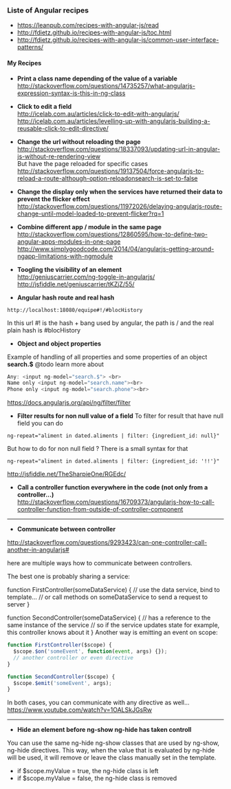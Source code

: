 ### Liste of Angular recipes     
* https://leanpub.com/recipes-with-angular-js/read
* http://fdietz.github.io/recipes-with-angular-js/toc.html
* http://fdietz.github.io/recipes-with-angular-js/common-user-interface-patterns/

#### My Recipes

* **Print a class name depending of the value of a variable**   
http://stackoverflow.com/questions/14735257/what-angularjs-expression-syntax-is-this-in-ng-class

* **Click to edit a field**   
http://icelab.com.au/articles/click-to-edit-with-angularjs/   
http://icelab.com.au/articles/levelling-up-with-angularjs-building-a-reusable-click-to-edit-directive/

* **Change the url without reloading the page**   
http://stackoverflow.com/questions/18337093/updating-url-in-angular-js-without-re-rendering-view   
But have the page reloaded for specific cases   
http://stackoverflow.com/questions/19137504/force-angularjs-to-reload-a-route-although-option-reloadonsearch-is-set-to-false

* **Change the display only when the services have returned their data to prevent the flicker effect**   
http://stackoverflow.com/questions/11972026/delaying-angularjs-route-change-until-model-loaded-to-prevent-flicker?rq=1

* **Combine different app / module in the same page**   
http://stackoverflow.com/questions/12860595/how-to-define-two-angular-apps-modules-in-one-page   
http://www.simplygoodcode.com/2014/04/angularjs-getting-around-ngapp-limitations-with-ngmodule

* **Toogling the visibility of an element**    
http://geniuscarrier.com/ng-toggle-in-angularjs/
http://jsfiddle.net/geniuscarrier/tKZjZ/55/

* **Angular hash route and real hash**   
````
http://localhost:18080/equipe#!/#blocHistory
````
In this url #! is the hash + bang used by angular, the path is / and the real plain hash is #blocHistory

* **Object and object properties** 

Example of handling of all properties and some properties of an object 
**search.$** @todo learn more about
````js
Any: <input ng-model="search.$"> <br>
Name only <input ng-model="search.name"><br>
Phone only <input ng-model="search.phone"><br>
````
https://docs.angularjs.org/api/ng/filter/filter

* **Filter results for non null value of a field** 
To filter for result that have null field you can do 
````
ng-repeat="aliment in dated.aliments | filter: {ingredient_id: null}"
````
But how to do for non null field ?
There is a small syntax for that
````
ng-repeat="aliment in dated.aliments | filter: {ingredient_id: '!!'}"
````

http://jsfiddle.net/TheSharpieOne/RGEdc/

* **Call a controller function everywhere in the code (not only from a controller...)**      
http://stackoverflow.com/questions/16709373/angularjs-how-to-call-controller-function-from-outside-of-controller-component


***

* **Communicate between controller** 

http://stackoverflow.com/questions/9293423/can-one-controller-call-another-in-angularjs#

here are multiple ways how to communicate between controllers.

The best one is probably sharing a service:

function FirstController(someDataService) {
  // use the data service, bind to template...
  // or call methods on someDataService to send a request to server
}

function SecondController(someDataService) {
  // has a reference to the same instance of the service
  // so if the service updates state for example, this controller knows about it
}
Another way is emitting an event on scope:
````js
function FirstController($scope) {
  $scope.$on('someEvent', function(event, args) {});
  // another controller or even directive
}

function SecondController($scope) {
  $scope.$emit('someEvent', args);
}
````
In both cases, you can communicate with any directive as well...
https://www.youtube.com/watch?v=1OALSkJGsRw

***
* **Hide an element before ng-show ng-hide has taken controll** 

You can use the same ng-hide ng-show classes that are used by ng-show, ng-hide directives. 
This way, when the value that is evaluated by ng-hide will be used, it will remove or leave the class manually set in the template.

<div class="ng-hide" ng-hide="myValue" >

* if $scope.myValue = true, the ng-hide class is left
* if $scope.myValue = false, the ng-hide class is removed